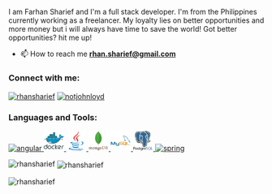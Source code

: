 I am Farhan Sharief and I'm a full stack developer. I'm from the Philippines currently working as a freelancer. My loyalty lies on better opportunities and more money but i will always have time to save the world! Got better opportunities? hit me up!

- 📫 How to reach me **rhan.sharief@gmail.com**

<h3 align="left">Connect with me:</h3>
<p align="left">
<a href="https://linkedin.com/in/rhansharief" target="blank"><img align="center" src="https://raw.githubusercontent.com/rahuldkjain/github-profile-readme-generator/master/src/images/icons/Social/linked-in-alt.svg" alt="rhansharief" height="30" width="40" /></a>
<a href="https://fb.com/notjohnloyd" target="blank"><img align="center" src="https://raw.githubusercontent.com/rahuldkjain/github-profile-readme-generator/master/src/images/icons/Social/facebook.svg" alt="notjohnloyd" height="30" width="40" /></a>
</p>

<h3 align="left">Languages and Tools:</h3>
<p align="left"> <a href="https://angular.io" target="_blank"> <img src="https://angular.io/assets/images/logos/angular/angular.svg" alt="angular" width="40" height="40"/> </a> <a href="https://www.docker.com/" target="_blank"> <img src="https://raw.githubusercontent.com/devicons/devicon/master/icons/docker/docker-original-wordmark.svg" alt="docker" width="40" height="40"/> </a> <a href="https://www.java.com" target="_blank"> <img src="https://raw.githubusercontent.com/devicons/devicon/master/icons/java/java-original.svg" alt="java" width="40" height="40"/> </a> <a href="https://www.mongodb.com/" target="_blank"> <img src="https://raw.githubusercontent.com/devicons/devicon/master/icons/mongodb/mongodb-original-wordmark.svg" alt="mongodb" width="40" height="40"/> </a> <a href="https://www.mysql.com/" target="_blank"> <img src="https://raw.githubusercontent.com/devicons/devicon/master/icons/mysql/mysql-original-wordmark.svg" alt="mysql" width="40" height="40"/> </a> <a href="https://www.postgresql.org" target="_blank"> <img src="https://raw.githubusercontent.com/devicons/devicon/master/icons/postgresql/postgresql-original-wordmark.svg" alt="postgresql" width="40" height="40"/> </a> <a href="https://spring.io/" target="_blank"> <img src="https://www.vectorlogo.zone/logos/springio/springio-icon.svg" alt="spring" width="40" height="40"/> </a> </p>

<p><img align="left" src="https://github-readme-stats.vercel.app/api/top-langs?username=rhansharief&show_icons=true&locale=en&layout=compact" alt="rhansharief" /></p>

<p>&nbsp;<img align="center" src="https://github-readme-stats.vercel.app/api?username=rhansharief&show_icons=true&locale=en" alt="rhansharief" /></p>

<p><img align="center" src="https://github-readme-streak-stats.herokuapp.com/?user=rhansharief&" alt="rhansharief" /></p>
